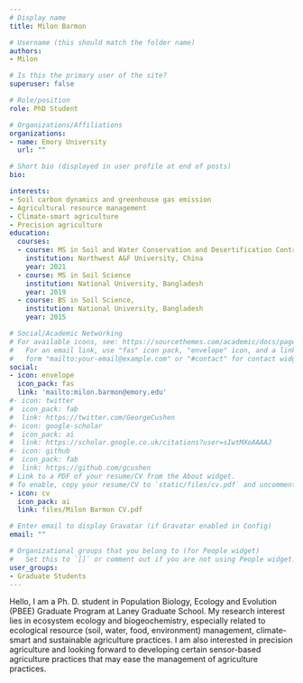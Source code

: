 ```yaml
---
# Display name
title: Milon Barmon

# Username (this should match the folder name)
authors:
- Milon

# Is this the primary user of the site?
superuser: false

# Role/position
role: PhD Student

# Organizations/Affiliations
organizations:
- name: Emory University
  url: ""

# Short bio (displayed in user profile at end of posts)
bio: 

interests:
- Soil carbon dynamics and greenhouse gas emission 
- Agricultural resource management 
- Climate-smart agriculture
- Precision agriculture
education:
  courses:
  - course: MS in Soil and Water Conservation and Desertification Control
    institution: Northwest A&F University, China
    year: 2021
  - course: MS in Soil Science
    institution: National University, Bangladesh
    year: 2019
  - course: BS in Soil Science, 
    institution: National University, Bangladesh
    year: 2015

# Social/Academic Networking
# For available icons, see: https://sourcethemes.com/academic/docs/page-builder/#icons
#   For an email link, use "fas" icon pack, "envelope" icon, and a link in the
#   form "mailto:your-email@example.com" or "#contact" for contact widget.
social:
- icon: envelope
  icon_pack: fas
  link: 'mailto:milon.barmon@emory.edu'
#- icon: twitter
#  icon_pack: fab
#  link: https://twitter.com/GeorgeCushen
#- icon: google-scholar
#  icon_pack: ai
#  link: https://scholar.google.co.uk/citations?user=sIwtMXoAAAAJ
#- icon: github
#  icon_pack: fab
#  link: https://github.com/gcushen
# Link to a PDF of your resume/CV from the About widget.
# To enable, copy your resume/CV to `static/files/cv.pdf` and uncomment the lines below.
- icon: cv
  icon_pack: ai
  link: files/Milon Barmon CV.pdf

# Enter email to display Gravatar (if Gravatar enabled in Config)
email: ""

# Organizational groups that you belong to (for People widget)
#   Set this to `[]` or comment out if you are not using People widget.
user_groups:
- Graduate Students
---
```


Hello, I am a Ph. D. student in Population Biology, Ecology and Evolution (PBEE) Graduate Program at Laney Graduate School. My research interest lies in ecosystem ecology and biogeochemistry, especially related to ecological resource (soil, water, food, environment) management, climate-smart and sustainable agriculture practices. I am also interested in precision agriculture and looking forward to developing certain sensor-based agriculture practices that may ease the management of agriculture practices.
